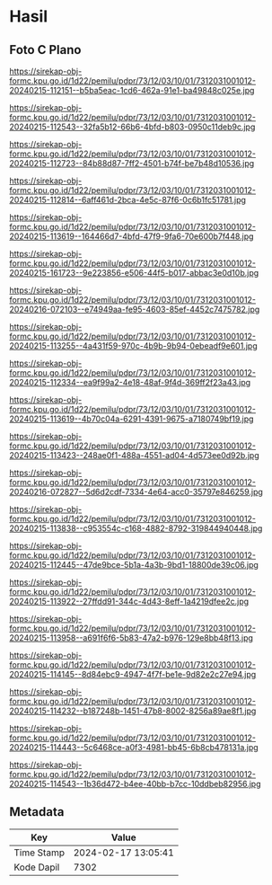 # Hasil

## Foto C Plano

https://sirekap-obj-formc.kpu.go.id/1d22/pemilu/pdpr/73/12/03/10/01/7312031001012-20240215-112151--b5ba5eac-1cd6-462a-91e1-ba49848c025e.jpg

https://sirekap-obj-formc.kpu.go.id/1d22/pemilu/pdpr/73/12/03/10/01/7312031001012-20240215-112543--32fa5b12-66b6-4bfd-b803-0950c11deb9c.jpg

https://sirekap-obj-formc.kpu.go.id/1d22/pemilu/pdpr/73/12/03/10/01/7312031001012-20240215-112723--84b88d87-7ff2-4501-b74f-be7b48d10536.jpg

https://sirekap-obj-formc.kpu.go.id/1d22/pemilu/pdpr/73/12/03/10/01/7312031001012-20240215-112814--6aff461d-2bca-4e5c-87f6-0c6b1fc51781.jpg

https://sirekap-obj-formc.kpu.go.id/1d22/pemilu/pdpr/73/12/03/10/01/7312031001012-20240215-113619--164466d7-4bfd-47f9-9fa6-70e600b7f448.jpg

https://sirekap-obj-formc.kpu.go.id/1d22/pemilu/pdpr/73/12/03/10/01/7312031001012-20240215-161723--9e223856-e506-44f5-b017-abbac3e0d10b.jpg

https://sirekap-obj-formc.kpu.go.id/1d22/pemilu/pdpr/73/12/03/10/01/7312031001012-20240216-072103--e74949aa-fe95-4603-85ef-4452c7475782.jpg

https://sirekap-obj-formc.kpu.go.id/1d22/pemilu/pdpr/73/12/03/10/01/7312031001012-20240215-113255--4a431f59-970c-4b9b-9b94-0ebeadf9e601.jpg

https://sirekap-obj-formc.kpu.go.id/1d22/pemilu/pdpr/73/12/03/10/01/7312031001012-20240215-112334--ea9f99a2-4e18-48af-9f4d-369ff2f23a43.jpg

https://sirekap-obj-formc.kpu.go.id/1d22/pemilu/pdpr/73/12/03/10/01/7312031001012-20240215-113619--4b70c04a-6291-4391-9675-a7180749bf19.jpg

https://sirekap-obj-formc.kpu.go.id/1d22/pemilu/pdpr/73/12/03/10/01/7312031001012-20240215-113423--248ae0f1-488a-4551-ad04-4d573ee0d92b.jpg

https://sirekap-obj-formc.kpu.go.id/1d22/pemilu/pdpr/73/12/03/10/01/7312031001012-20240216-072827--5d6d2cdf-7334-4e64-acc0-35797e846259.jpg

https://sirekap-obj-formc.kpu.go.id/1d22/pemilu/pdpr/73/12/03/10/01/7312031001012-20240215-113838--c953554c-c168-4882-8792-319844940448.jpg

https://sirekap-obj-formc.kpu.go.id/1d22/pemilu/pdpr/73/12/03/10/01/7312031001012-20240215-112445--47de9bce-5b1a-4a3b-9bd1-18800de39c06.jpg

https://sirekap-obj-formc.kpu.go.id/1d22/pemilu/pdpr/73/12/03/10/01/7312031001012-20240215-113922--27ffdd91-344c-4d43-8eff-1a4219dfee2c.jpg

https://sirekap-obj-formc.kpu.go.id/1d22/pemilu/pdpr/73/12/03/10/01/7312031001012-20240215-113958--a691f6f6-5b83-47a2-b976-129e8bb48f13.jpg

https://sirekap-obj-formc.kpu.go.id/1d22/pemilu/pdpr/73/12/03/10/01/7312031001012-20240215-114145--8d84ebc9-4947-4f7f-be1e-9d82e2c27e94.jpg

https://sirekap-obj-formc.kpu.go.id/1d22/pemilu/pdpr/73/12/03/10/01/7312031001012-20240215-114232--b187248b-1451-47b8-8002-8256a89ae8f1.jpg

https://sirekap-obj-formc.kpu.go.id/1d22/pemilu/pdpr/73/12/03/10/01/7312031001012-20240215-114443--5c6468ce-a0f3-4981-bb45-6b8cb478131a.jpg

https://sirekap-obj-formc.kpu.go.id/1d22/pemilu/pdpr/73/12/03/10/01/7312031001012-20240215-114543--1b36d472-b4ee-40bb-b7cc-10ddbeb82956.jpg


## Metadata

| Key        | Value               |
| ---------- | ------------------- |
| Time Stamp | 2024-02-17 13:05:41 |
| Kode Dapil | 7302                |



